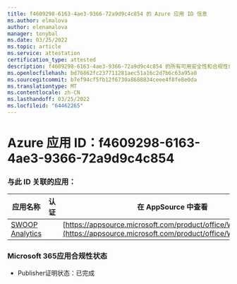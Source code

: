 ```yaml
---
title: f4609298-6163-4ae3-9366-72a9d9c4c854 的 Azure 应用 ID 信息
ms.author: elmalova
author: elenamalova
manager: tonybal
ms.date: 03/25/2022
ms.topic: article
ms.service: attestation
certification_type: attested
description: f4609298-6163-4ae3-9366-72a9d9c4c854 的所有可用安全性和合规性信息。
ms.openlocfilehash: bd76862fc237711281aec51a16c2d7b6c63a95a0
ms.sourcegitcommit: b7ef94cf5fb12f6730a8688834ceee4f8fe8e0da
ms.translationtype: MT
ms.contentlocale: zh-CN
ms.lasthandoff: 03/25/2022
ms.locfileid: "64462265"
---
```

# <a name="azure-app-id-f4609298-6163-4ae3-9366-72a9d9c4c854"></a>Azure 应用 ID：f4609298-6163-4ae3-9366-72a9d9c4c854


### <a name="apps-associated-with-this-id"></a>与此 ID 关联的应用：
| **应用名称** | **认证** | **在 AppSource 中查看** |
|--------------|---------------|-----------------------|
| [SWOOP Analytics](../forward/WA200000877.md) |  | [https://appsource.microsoft.com/product/office/WA200000877](https://appsource.microsoft.com/product/office/WA200000877) |

### <a name="microsoft-365-app-compliance-status"></a>Microsoft 365应用合规性状态
- Publisher证明状态：已完成
